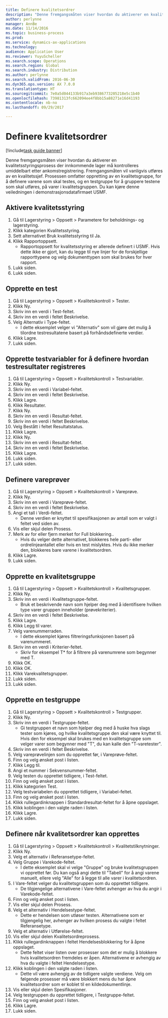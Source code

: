 ```yaml
---
title: Definere kvalitetsordrer
description: "Denne fremgangsmåten viser hvordan du aktiverer en kvalitetsstyringsprosess der innkommende lager må kontrolleres umiddelbart etter ankomstregistrering."
author: perlynne
manager: AnnBe
ms.date: 11/14/2016
ms.topic: business-process
ms.prod: 
ms.service: dynamics-ax-applications
ms.technology: 
audience: Application User
ms.reviewer: YuyuScheller
ms.search.scope: Operations
ms.search.region: Global
ms.search.industry: Distribution
ms.author: perlynne
ms.search.validFrom: 2016-06-30
ms.dyn365.ops.version: AX 7.0.0
ms.translationtype: HT
ms.sourcegitcommit: 7e0a5d044133b917a3eb9386773205218e5c1b40
ms.openlocfilehash: 73981313fc662094ee4f8bb15a88271e16d41193
ms.contentlocale: nb-no
ms.lasthandoff: 09/29/2017

---
```

# <a name="set-up-quality-orders"></a>Definere kvalitetsordrer

[!include[task guide banner](../../includes/task-guide-banner.md)]

Denne fremgangsmåten viser hvordan du aktiverer en kvalitetsstyringsprosess der innkommende lager må kontrolleres umiddelbart etter ankomstregistrering. Fremgangsmåten vil vanligvis utføres av en kvalitetssjef. Prosessen omfatter oppretting av en kvalitetsgruppe, for å definere varene som skal testes, og en testgruppe for å gruppere testene som skal utføres, på varer i kvalitetsgruppen. Du kan kjøre denne veiledningen i demonstrasjonsdatafirmaet USMF.


## <a name="enable-quality-management"></a>Aktivere kvalitetsstyring
1. Gå til Lagerstyring > Oppsett > Parametere for beholdnings- og lagerstyring.
2. Klikk kategorien Kvalitetsstyring.
3. Sett alternativet Bruk kvalitetsstyring til Ja.
4. Klikk Rapportoppsett.
    * Rapportoppsett for kvalitetsstyring er allerede definert i USMF. Hvis dette ikke er gjort, kan du legge til nye linjer for de forskjellige rapporttypene og velg dokumenttypen som skal brukes for hver rapport.  
5. Lukk siden.
6. Lukk siden.

## <a name="create-a-test"></a>Opprette en test
1. Gå til Lagerstyring > Oppsett > Kvalitetskontroll > Tester.
2. Klikk Ny.
3. Skriv inn en verdi i Test-feltet.
4. Skriv inn en verdi i feltet Beskrivelse.
5. Velg Alternativ i Type-feltet.
    * I dette eksemplet velger vi "Alternativ" som vil gjøre det mulig å tilordne testresultatene basert på forhåndsdefinerte verdier.  
6. Klikk Lagre.
7. Lukk siden.

## <a name="create-test-variables-to-define-the-way-test-results-are-recorded"></a>Opprette testvariabler for å definere hvordan testresultater registreres
1. Gå til Lagerstyring > Oppsett > Kvalitetskontroll > Testvariabler.
2. Klikk Ny.
3. Skriv inn en verdi i Variabel-feltet.
4. Skriv inn en verdi i feltet Beskrivelse.
5. Klikk Lagre.
6. Klikk Resultater.
7. Klikk Ny.
8. Skriv inn en verdi i Resultat-feltet.
9. Skriv inn en verdi i feltet Beskrivelse.
10. Velg Bestått i feltet Resultatstatus.
11. Klikk Lagre.
12. Klikk Ny.
13. Skriv inn en verdi i Resultat-feltet.
14. Skriv inn en verdi i feltet Beskrivelse.
15. Klikk Lagre.
16. Lukk siden.
17. Lukk siden.

## <a name="set-up-item-sampling"></a>Definere vareprøver
1. Gå til Lagerstyring > Oppsett > Kvalitetskontroll > Vareprøve.
2. Klikk Ny.
3. Skriv inn en verdi i Vareprøve-feltet.
4. Skriv inn en verdi i feltet Beskrivelse.
5. Angi et tall i Verdi-feltet.
    * Denne verdien er knyttet til spesifikasjonen av antall som er valgt i feltet ved siden av.  
6. Vis eller skjul delen Prosess.
7. Merk av for eller fjern merket for Full blokkering..
    * Hvis du velger dette alternativet, blokkeres hele parti- eller ordrelinjeantallet eller hvis en test mislyktes. Hvis du ikke merker den, blokkeres bare varene i kvalitetsordren.  
8. Klikk Lagre.
9. Lukk siden.

## <a name="create-a-quality-group"></a>Opprette en kvalitetsgruppe
1. Gå til Lagerstyring > Oppsett > Kvalitetskontroll > Kvalitetsgrupper.
2. Klikk Ny.
3. Skriv inn en verdi i Kvalitetsgruppe-feltet.
    * Bruk et beskrivende navn som hjelper deg med å identifisere hvilken type varer gruppen inneholder (prøvekriterier).  
4. Skriv inn en verdi i feltet Beskrivelse.
5. Klikk Lagre.
6. Klikk Legg til varer.
7. Velg varenummerraden.
    * I dette eksemplet kjøres filtreringsfunksjonen basert på varenummeret.  
8. Skriv inn en verdi i Kriterier-feltet.
    * Skriv for eksempel T* for å filtrere på varenumrene som begynner med T.  
9. Klikk OK.
10. Klikk OK.
11. Klikk Varekvalitetsgrupper.
12. Lukk siden.
13. Lukk siden.

## <a name="create-a-test-group"></a>Opprette en testgruppe
1. Gå til Lagerstyring > Oppsett > Kvalitetskontroll > Testgrupper.
2. Klikk Ny.
3. Skriv inn en verdi i Testgruppe-feltet.
    * Gi testgruppen et navn som hjelper deg med å huske hva slags tester som kjøres, og hvilke kvalitetsgruppe den skal være knyttet til. Hvis den for eksempel skal brukes med en kvalitetsgruppe som velger varer som begynner med "T", du kan kalle den "T-varetester".  
4. Skriv inn en verdi i feltet Beskrivelse.
5. Velg vareprøvelinjen som du opprettet før, i Vareprøve-feltet.
6. Finn og velg ønsket post i listen.
7. Klikk Legg til.
8. Angi et nummer i Sekvensnummer-feltet.
9. Velg testen du opprettet tidligere, i Test-feltet.
10. Finn og velg ønsket post i listen.
11. Klikk kategorien Test.
12. Velg testvariabelen du opprettet tidligere, i Variabel-feltet.
13. Finn og velg ønsket post i listen.
14. Klikk rullegardinknappen i Standardresultat-feltet for å åpne oppslaget.
15. Klikk koblingen i den valgte raden i listen.
16. Klikk Lagre.
17. Lukk siden.

## <a name="define-when-quality-orders-will-be-created"></a>Definere når kvalitetsordrer kan opprettes
1. Gå til Lagerstyring > Oppsett > Kvalitetskontroll > Kvalitetstilknytninger.
2. Klikk Ny.
3. Velg et alternativ i Referansetype-feltet.
4. Velg Gruppe i Varekode-feltet.
    * I dette eksemplet skal vi velge "Gruppe" og bruke kvalitetsgruppen vi opprettet før. Du kan også angi dette til "Tabell" for å angi varene manuelt, ellere velg "Alle" for å legge til alle varer i kvalitetsordren.  
5. I Vare-feltet velger du kvalitetsgruppen som du opprettet tidligere.
    * De tilgjengelige alternativene i Vare-feltet avhenger av hva du angir i Varekode-feltet.  
6. Finn og velg ønsket post i listen.
7. Vis eller skjul delen Prosess.
8. Velg et alternativ i Hendelsestype-feltet.
    * Dette er hendelsen som utløser testen. Alternativene som er tilgjengelig her, avhenger av hvilken prosess du valgte i feltet Referansetype.  
9. Velg et alternativ i Utførelse-feltet.
10. Vis eller skjul delen Kvalitetsordreprosess.
11. Klikk rullegardinknappen i feltet Hendelsesblokkering for å åpne oppslaget.
    * Dette feltet viser listen over prosesser som det er mulig å blokkere hvis kvalitetsordren fremdeles er åpen. Alternativene er avhengig av hva du valgte i feltet Hendelsestype.  
12. Klikk koblingen i den valgte raden i listen.
    * Dette vil være avhengig av de tidligere valgte verdiene. Velg om følgende prosesser må være blokkert mens du har åpne kvalitetsordrer som er koblet til en kildedokumentlinje.  
13. Vis eller skjul delen Spesifikasjoner.
14. Velg testgruppen du opprettet tidligere, i Testgruppe-feltet.
15. Finn og velg ønsket post i listen.
16. Klikk Lagre.
17. Lukk siden.

